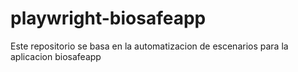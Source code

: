 # playwright-biosafeapp
Este repositorio se basa en la automatizacion de escenarios para la aplicacion biosafeapp
